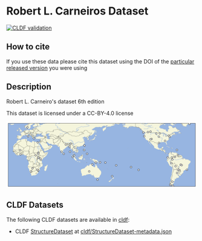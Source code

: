 # Robert L. Carneiros Dataset

[![CLDF validation](https://github.com/d-place/dplace-dataset-carneiro/workflows/CLDF-validation/badge.svg)](https://github.com/d-place/dplace-dataset-carneiro/actions?query=workflow%3ACLDF-validation)

## How to cite

If you use these data please cite
this dataset using the DOI of the [particular released version](../../releases/) you were using

## Description


Robert L. Carneiro's dataset 6th edition

This dataset is licensed under a CC-BY-4.0 license




![](map.png)



## CLDF Datasets

The following CLDF datasets are available in [cldf](cldf):

- CLDF [StructureDataset](https://github.com/cldf/cldf/tree/master/modules/StructureDataset) at [cldf/StructureDataset-metadata.json](cldf/StructureDataset-metadata.json)